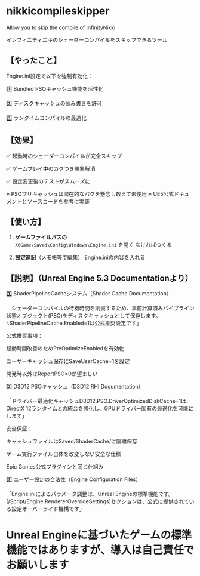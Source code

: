 # nikkicompileskipper

Allow you to skip the compile of InfinityNikki

インフィニティニキのシェーダーコンパイルをスキップできるツール

## 【やったこと】
Engine.ini設定で以下を強制有効化：

1️⃣ Bundled PSOキャッシュ機能を活性化

2️⃣ ディスクキャッシュの読み書きを許可

3️⃣ ランタイムコンパイルの最適化

## 【効果】

✅ 起動時のシェーダーコンパイルが完全スキップ

✅ ゲームプレイ中のカクつき現象解消

✅ 設定変更後のテストがスムーズに

※ PSOプリキャッシュは潜在的なバグを懸念し敢えて未使用
※ UE5公式ドキュメントとソースコードを参考に実装

## 【使い方】

1. **ゲームファイルパスの**  
   `X6Game\Saved\Config\Windows\Engine.ini` を開く
   なければつくる

2. **設定追記**（メモ帳等で編集）
   Engine.iniの内容を入れる

## 【説明】（Unreal Engine 5.3 Documentationより）

1️⃣ ShaderPipelineCacheシステム（Shader Cache Documentation）

「シェーダーコンパイルの待機時間を削減するため、事前計算済みパイプライン状態オブジェクト(PSO)をディスクキャッシュとして保存します。r.ShaderPipelineCache.Enabled=1は公式推奨設定です」

公式推奨事項：

起動時間改善のためPreOptimizeEnabledを有効化

ユーザーキャッシュ保存にSaveUserCache=1を設定

開発時以外はReportPSO=0が望ましい

2️⃣ D3D12 PSOキャッシュ（D3D12 RHI Documentation）

「ドライバー最適化キャッシュD3D12.PSO.DriverOptimizedDiskCache=1は、DirectX 12ランタイムとの統合を強化し、GPUドライバー固有の最適化を可能にします」

安全保証：

キャッシュファイルはSaved/ShaderCache/に隔離保存

ゲーム実行ファイル自体を改変しない安全な仕様

Epic Games公式プラグインと同じ仕組み

3️⃣ ユーザー設定の合法性（Engine Configuration Files）

「Engine.iniによるパラメータ調整は、Unreal Engineの標準機能です。[/Script/Engine.RendererOverrideSettings]セクションは、公式に提供されている設定オーバーライド機構です」

# Unreal Engineに基づいたゲームの標準機能ではありますが、導入は自己責任でお願いします


